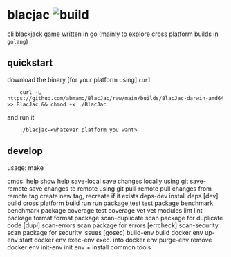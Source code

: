 # blacjac ![build](https://github.com/abmamo/blacjac/workflows/build/badge.svg?branch=main)
cli blackjack game written in go (mainly to explore cross platform builds in `golang`)

## quickstart
download the binary [for your platform using] `curl`
```
    curl -L  https://github.com/abmamo/BlacJac/raw/main/builds/BlacJac-darwin-amd64 >> BlacJac && chmod +x ./BlacJac
```
and run it
```
    ./blacjac-<whatever platform you want>
```

## develop
usage:
  make <cmd>

cmds:
  help                 show help
  save-local           save changes locally using git
  save-remote          save changes to remote using git
  pull-remote          pull changes from remote
  tag                  create new tag, recreate if it exists
  deps-dev             install deps [dev]
  build                cross platform build
  run                  run package
  test                 test package
  benchmark            benchmark package
  coverage             test coverage
  vet                  vet modules
  lint                 lint package
  format               format package
  scan-duplicate       scan package for duplicate code [dupl]
  scan-errors          scan package for errors [errcheck]
  scan-security        scan package for security issues [gosec]
  build-env            build docker env
  up-env               start docker env
  exec-env             exec. into docker env
  purge-env            remove docker env
  init-env             init env + install common tools
```
